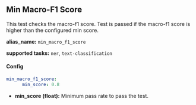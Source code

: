 
<div class="h3-box" markdown="1">

## Min Macro-F1 Score

This test checks the macro-f1 score. Test is passed if the macro-f1 score is higher than the configured min score.

**alias_name:** `min_macro_f1_score`

**supported tasks:** `ner`, `text-classification`

</div><div class="h3-box" markdown="1">

#### Config
```yaml
min_macro_f1_score:
      min_score: 0.8
```
- **min_score (float):** Minimum pass rate to pass the test.

<!-- #### Examples -->

</div>